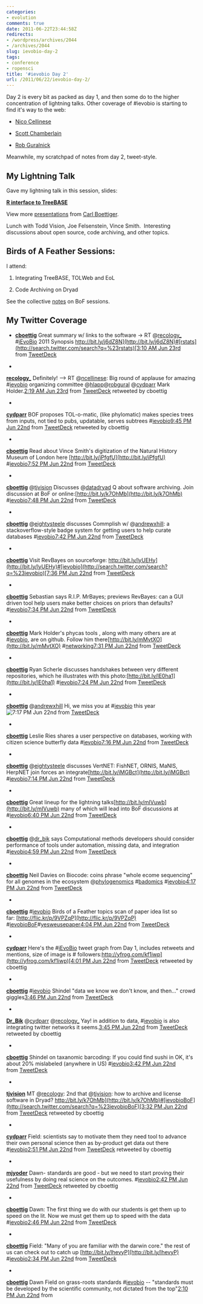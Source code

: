 ```yaml
---
categories:
- evolution
comments: true
date: 2011-06-22T23:44:58Z
redirects:
- /wordpress/archives/2044
- /archives/2044
slug: ievobio-day-2
tags:
- conference
- ropensci
title: '#ievobio Day 2'
url: /2011/06/22/ievobio-day-2/
---
```


Day 2 is every bit as packed as day 1, and then some do to the higher concentration of lightning talks. Other coverage of #ievobio is starting to find it's way to the web:



	
  * [Nico Cellinese](http://cellinese.blogspot.com/2011/06/my-post-ievobio-meeting-emotional.html)

	
  * [Scott Chamberlain](http://r-ecology.blogspot.com/2011/06/ievobio-2011-synopsis.html?utm_source=twitterfeed&utm_medium=twitter)

	
  * [Rob Guralnick](http://soyouthinkyoucandigitize.wordpress.com/2011/06/30/a-confluence-of-drawers/)


Meanwhile, my scratchpad of notes from day 2, tweet-style.









## My Lightning Talk


Gave my lightning talk in this session, slides:




**[R interface to TreeBASE](http://www.slideshare.net/cboettig/r-interface-to-treebase)**


View more [presentations](http://www.slideshare.net/) from [Carl Boettiger](http://www.slideshare.net/cboettig).





Lunch with Todd Vision, Joe Felsenstein, Vince Smith.  Interesting discussions about open source, code archiving, and other topics.


## Birds of A Feather Sessions:


I attend:



	
  1. Integrating TreeBASE, TOLWeb and EoL

	
  2. Code Archiving on Dryad


See the collective [notes](http://bit.ly/lfLCgG) on BoF sessions.


## My Twitter Coverage





	
  * **[cboettig](http://twitter.com/cboettig)** Great summary w/ links to the software -> RT @[recology_](http://twitter.com/recology_) #[iEvoBio](http://search.twitter.com/search?q=%23iEvoBio) 2011 Synopsis [http://bit.ly/j6dZ8N](http://bit.ly/j6dZ8N)#[rstats](http://search.twitter.com/search?q=%23rstats)[3:10 AM Jun 23rd](http://twitter.com/cboettig/status/83733644950257664) from [TweetDeck](http://www.tweetdeck.com/)

	
  * 





**[recology_](http://twitter.com/recology_)** Definitely! --> RT @[ncellinese](http://twitter.com/ncellinese): Big round of applause for amazing #[ievobio](http://search.twitter.com/search?q=%23ievobio) organizing committee @[hlapp](http://twitter.com/hlapp)@[robgural](http://twitter.com/robgural) @[cydparr](http://twitter.com/cydparr) Mark Holder.[2:19 AM Jun 23rd](http://twitter.com/recology_/status/83720703022608387) from [TweetDeck](http://www.tweetdeck.com/) retweeted by cboettig





	
  * 





**[cydparr](http://twitter.com/cydparr)** BOF proposes TOL-o-matic, (like phylomatic) makes species trees from inputs, not tied to pubs, updatable, serves subtrees #[ievobio](http://search.twitter.com/search?q=%23ievobio)[9:45 PM Jun 22nd](http://twitter.com/cydparr/status/83651748425773056) from [TweetDeck](http://www.tweetdeck.com/) retweeted by cboettig





	
  * 





**[cboettig](http://twitter.com/cboettig)** Read about Vince Smith's digitization of the Natural History Museum of London here [http://bit.ly/iPfgfU](http://bit.ly/iPfgfU) #[ievobio](http://search.twitter.com/search?q=%23ievobio)[7:52 PM Jun 22nd](http://twitter.com/cboettig/status/83623343324020736) from [TweetDeck](http://www.tweetdeck.com/)





	
  * 





**[cboettig](http://twitter.com/cboettig)** @[tjvision](http://twitter.com/tjvision) Discusses @[datadryad](http://twitter.com/datadryad) Q about software archiving. Join discussion at BoF or online:[http://bit.ly/k7OhMb](http://bit.ly/k7OhMb) #[ievobio](http://search.twitter.com/search?q=%23ievobio)[7:48 PM Jun 22nd](http://twitter.com/cboettig/status/83622358358818816) from [TweetDeck](http://www.tweetdeck.com/)





	
  * 





**[cboettig](http://twitter.com/cboettig)** @[eightysteele](http://twitter.com/eightysteele) discusses Commplish w/ @[andrewxhill](http://twitter.com/andrewxhill): a stackoverflow-style badge system for getting users to help curate databases #[ievobio](http://search.twitter.com/search?q=%23ievobio)[7:42 PM Jun 22nd](http://twitter.com/cboettig/status/83620804792815616) from [TweetDeck](http://www.tweetdeck.com/)





	
  * 





**[cboettig](http://twitter.com/cboettig)** Visit RevBayes on sourceforge: [http://bit.ly/lyUEHy](http://bit.ly/lyUEHy)#[ievobio](http://search.twitter.com/search?q=%23ievobio)[7:36 PM Jun 22nd](http://twitter.com/cboettig/status/83619492516724736) from [TweetDeck](http://www.tweetdeck.com/)





	
  * 





**[cboettig](http://twitter.com/cboettig)** Sebastian says R.I.P. MrBayes; previews RevBayes: can a GUI driven tool help users make better choices on priors than defaults? #[ievobio](http://search.twitter.com/search?q=%23ievobio)[7:34 PM Jun 22nd](http://twitter.com/cboettig/status/83618973891043328) from [TweetDeck](http://www.tweetdeck.com/)





	
  * 





**[cboettig](http://twitter.com/cboettig)** Mark Holder's phycas tools , along with many others are at #[ievobio](http://search.twitter.com/search?q=%23ievobio), are on github. Follow him there[http://bit.ly/mMvtXO](http://bit.ly/mMvtXO) #[networking](http://search.twitter.com/search?q=%23networking)[7:31 PM Jun 22nd](http://twitter.com/cboettig/status/83618244166029314) from [TweetDeck](http://www.tweetdeck.com/)





	
  * 





**[cboettig](http://twitter.com/cboettig)** Ryan Scherle discusses handshakes between very different repositories, which he illustrates with this photo:[http://bit.ly/lE0ha1](http://bit.ly/lE0ha1) #[ievobio](http://search.twitter.com/search?q=%23ievobio)[7:24 PM Jun 22nd](http://twitter.com/cboettig/status/83616415172661248) from [TweetDeck](http://www.tweetdeck.com/)





	
  * 





**[cboettig](http://twitter.com/cboettig)** @[andrewxhill](http://twitter.com/andrewxhill) Hi, we miss you at #[ievobio](http://search.twitter.com/search?q=%23ievobio) this year![7:17 PM Jun 22nd](http://twitter.com/cboettig/status/83614570454843393) from [TweetDeck](http://www.tweetdeck.com/)





	
  * 





**[cboettig](http://twitter.com/cboettig)** Leslie Ries shares a user perspective on databases, working with citizen science butterfly data #[ievobio](http://search.twitter.com/search?q=%23ievobio)[7:16 PM Jun 22nd](http://twitter.com/cboettig/status/83614271669415936) from [TweetDeck](http://www.tweetdeck.com/)





	
  * 





**[cboettig](http://twitter.com/cboettig)** @[eightysteele](http://twitter.com/eightysteele) discusses VertNET: FishNET, ORNIS, MaNIS, HerpNET join forces an integrate[http://bit.ly/iMGBct](http://bit.ly/iMGBct) #[ievobio](http://search.twitter.com/search?q=%23ievobio)[7:14 PM Jun 22nd](http://twitter.com/cboettig/status/83613808119119872) from [TweetDeck](http://www.tweetdeck.com/)





	
  * 





**[cboettig](http://twitter.com/cboettig)** Great lineup for the lightning talks[http://bit.ly/mIVuwb](http://bit.ly/mIVuwb) many of which will lead into BoF discussions at #[ievobio](http://search.twitter.com/search?q=%23ievobio)[6:40 PM Jun 22nd](http://twitter.com/cboettig/status/83605220688527360) from [TweetDeck](http://www.tweetdeck.com/)





	
  * 





**[cboettig](http://twitter.com/cboettig)** @[dr_bik](http://twitter.com/dr_bik) says Computational methods developers should consider performance of tools under automation, missing data, and integration #[ievobio](http://search.twitter.com/search?q=%23ievobio)[4:59 PM Jun 22nd](http://twitter.com/cboettig/status/83579921410166784) from [TweetDeck](http://www.tweetdeck.com/)





	
  * 





**[cboettig](http://twitter.com/cboettig)** Neil Davies on Biocode: coins phrase "whole ecome sequencing" for all genomes in the ecosystem @[phylogenomics](http://twitter.com/phylogenomics) #[badomics](http://search.twitter.com/search?q=%23badomics) #[ievobio](http://search.twitter.com/search?q=%23ievobio)[4:17 PM Jun 22nd](http://twitter.com/cboettig/status/83569297192005632) from [TweetDeck](http://www.tweetdeck.com/)





	
  * 





**[cboettig](http://twitter.com/cboettig)** #[ievobio](http://search.twitter.com/search?q=%23ievobio) Birds of a Feather topics scan of paper idea list so far: [http://flic.kr/p/9VPZqP](http://flic.kr/p/9VPZqP) #[ievobioBoF](http://search.twitter.com/search?q=%23ievobioBoF)#[yesweusepaper](http://search.twitter.com/search?q=%23yesweusepaper)[4:04 PM Jun 22nd](http://twitter.com/cboettig/status/83566123139870721) from [TweetDeck](http://www.tweetdeck.com/)





	
  * 





**[cydparr](http://twitter.com/cydparr)** Here's the #[iEvoBio](http://search.twitter.com/search?q=%23iEvoBio) tweet graph from Day 1, includes retweets and mentions, size of image is # followers:[http://yfrog.com/kf1iwp](http://yfrog.com/kf1iwp)[4:01 PM Jun 22nd](http://twitter.com/cydparr/status/83565356911820800) from [TweetDeck](http://www.tweetdeck.com/) retweeted by cboettig





	
  * 





**[cboettig](http://twitter.com/cboettig)** #[ievobio](http://search.twitter.com/search?q=%23ievobio) Shindel "data we know we don't know, and then..." crowd giggles[3:46 PM Jun 22nd](http://twitter.com/cboettig/status/83561525515788288) from [TweetDeck](http://www.tweetdeck.com/)





	
  * 





**[Dr_Bik](http://twitter.com/Dr_Bik)** @[cydparr](http://twitter.com/cydparr) @[recology_](http://twitter.com/recology_) Yay! in addition to data, #[ievobio](http://search.twitter.com/search?q=%23ievobio) is also integrating twitter networks it seems.[3:45 PM Jun 22nd](http://twitter.com/Dr_Bik/status/83561280983678978) from [TweetDeck](http://www.tweetdeck.com/) retweeted by cboettig





	
  * 





**[cboettig](http://twitter.com/cboettig)** Shindel on taxanomic barcoding: If you could find sushi in OK, it's about 20% mislabeled (anywhere in US) #[ievobio](http://search.twitter.com/search?q=%23ievobio)[3:42 PM Jun 22nd](http://twitter.com/cboettig/status/83560564089036801) from [TweetDeck](http://www.tweetdeck.com/)





	
  * 





**[tjvision](http://twitter.com/tjvision)** MT @[recology](http://twitter.com/recology): 2nd that @[tjvision](http://twitter.com/tjvision): how to archive and license software in Dryad? [http://bit.ly/k7OhMb](http://bit.ly/k7OhMb)#[ievobioBoF](http://search.twitter.com/search?q=%23ievobioBoF)[3:32 PM Jun 22nd](http://twitter.com/tjvision/status/83558022101733376) from [TweetDeck](http://www.tweetdeck.com/) retweeted by cboettig





	
  * 





**[cydparr](http://twitter.com/cydparr)** Field: scientists say to motivate them they need tool to advance their own personal science then as by-product get data out there #[ievobio](http://search.twitter.com/search?q=%23ievobio)[2:51 PM Jun 22nd](http://twitter.com/cydparr/status/83547749722755072) from [TweetDeck](http://www.tweetdeck.com/) retweeted by cboettig





	
  * 





**[mjyoder](http://twitter.com/mjyoder)** Dawn- standards are good - but we need to start proving their usefulness by doing real science on the outcomes. #[ievobio](http://search.twitter.com/search?q=%23ievobio)[2:42 PM Jun 22nd](http://twitter.com/mjyoder/status/83545486841221120) from [TweetDeck](http://www.tweetdeck.com/) retweeted by cboettig





	
  * 





**[cboettig](http://twitter.com/cboettig)** Dawn: The first thing we do with our students is get them up to speed on the lit. Now we must get them up to speed with the data #[ievobio](http://search.twitter.com/search?q=%23ievobio)[2:46 PM Jun 22nd](http://twitter.com/cboettig/status/83546289559703552) from [TweetDeck](http://www.tweetdeck.com/)





	
  * 





**[cboettig](http://twitter.com/cboettig)** Field: "Many of you are familiar with the darwin core." the rest of us can check out to catch up [http://bit.ly/lhevyP](http://bit.ly/lhevyP) #[ievobio](http://search.twitter.com/search?q=%23ievobio)[2:34 PM Jun 22nd](http://twitter.com/cboettig/status/83543334185992192) from [TweetDeck](http://www.tweetdeck.com/)





	
  * 





**[cboettig](http://twitter.com/cboettig)** Dawn Field on grass-roots standards #[ievobio](http://search.twitter.com/search?q=%23ievobio) -- "standards must be developed by the scientific community, not dictated from the top"[2:10 PM Jun 22nd](http://twitter.com/cboettig/status/83537341133754368) from











 


